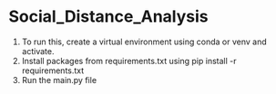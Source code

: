 # Social_Distance_Analysis

1. To run this, create a virtual environment using conda or venv and activate.
2. Install packages from requirements.txt using pip install -r requirements.txt
3. Run the main.py file


